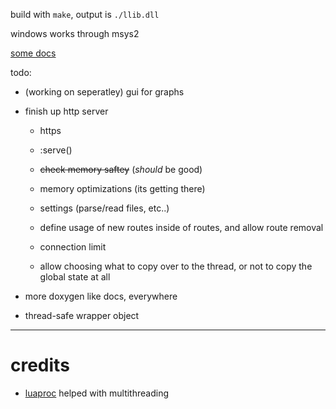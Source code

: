 build with `make`, output is `./llib.dll`

windows works through msys2

[some docs](docs/)

todo:

* (working on seperatley) gui for graphs

* finish up http server

    * https 

    * <res>:serve()

    * ~~check memory saftey~~ (*should* be good)

    * memory optimizations (its getting there)

    * settings (parse/read files, etc..)

    * define usage of new routes inside of routes, and allow route removal

    * connection limit

    * allow choosing what to copy over to the thread, or not to copy the global state at all

* more doxygen like docs, everywhere

* thread-safe wrapper object

----

# credits

* [luaproc](https://github.com/askyrme/luaproc) helped with multithreading

